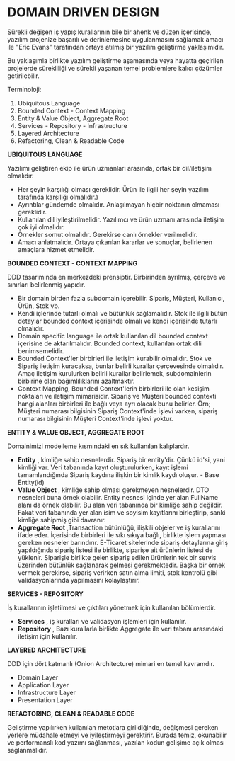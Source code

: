 # **DOMAIN DRIVEN DESIGN**

Sürekli değişen iş yapış kurallarının bile bir ahenk ve düzen içerisinde, yazılım projenize başarılı ve derinlemesine uygulanmasını sağlamak amacı ile "Eric Evans" tarafından ortaya atılmış bir yazılım geliştirme yaklaşımıdır.

Bu yaklaşımla birlikte yazılım geliştirme aşamasında veya hayatta geçirilen projelerde sürekliliği ve sürekli yaşanan temel problemlere kalıcı çözümler getirilebilir.

Terminoloji:

1. Ubiquitous Language
2. Bounded Context - Context Mapping
3. Entity & Value Object, Aggregate Root
4. Services - Repository - Infrastructure
5. Layered Architecture
6. Refactoring, Clean & Readable Code

**UBIQUITOUS LANGUAGE**

Yazılımı geliştiren ekip ile ürün uzmanları arasında, ortak bir dil/iletişim olmalıdır.

- Her şeyin karşılığı olması gereklidir. Ürün ile ilgili her şeyin yazılım tarafında karşılığı olmalıdır.)
- Ayrıntılar gündemde olmalıdır. Anlaşılmayan hiçbir noktanın olmaması gereklidir.
- Kullanılan dil iyileştirilmelidir. Yazılımcı ve ürün uzmanı arasında iletişim çok iyi olmalıdır.
- Örnekler somut olmalıdır. Gerekirse canlı örnekler verilmelidir.
- Amacı anlatmalıdır. Ortaya çıkarılan kararlar ve sonuçlar, belirlenen amaçlara hizmet etmelidir.

**BOUNDED CONTEXT - CONTEXT MAPPING**

DDD tasarımında en merkezdeki prensiptir. Birbirinden ayrılmış, çerçeve ve sınırları belirlenmiş yapıdır.

- Bir domain birden fazla subdomain içerebilir. Sipariş, Müşteri, Kullanıcı, Ürün, Stok vb.
- Kendi içlerinde tutarlı olmalı ve bütünlük sağlamalıdır. Stok ile ilgili bütün detaylar bounded context içerisinde olmalı ve kendi içerisinde tutarlı olmalıdır.
- Domain specific language ile ortak kullanılan dil bounded context içerisine de aktarılmalıdır. Bounded context, kullanılan ortak dili benimsemelidir.
- Bounded Context'ler birbirleri ile iletişim kurabilir olmalıdır. Stok ve Sipariş iletişim kuracaksa, bunlar belirli kurallar çerçevesinde olmalıdır. Amaç iletişim kurulurken belirli kurallar belirlemek, subdomainlerin birbirine olan bağımlılıklarını azaltmaktır.
- Context Mapping, Bounded Context'lerin birbirleri ile olan kesişim noktaları ve iletişim mimarisidir. Sipariş ve Müşteri bounded contexti hangi alanları birbirleri ile bağlı veya ayrı olacak bunu belirler. Örn; Müşteri numarası bilgisinin Sipariş Context'inde işlevi varken, sipariş numarası bilgisinin Müşteri Context'inde işlevi yoktur.

**ENTITY & VALUE OBJECT, AGGREGATE ROOT**

Domainimizi modelleme kısmındaki en sık kullanılan kalıplardır.

- **Entity** , kimliğe sahip nesnelerdir. Sipariş bir entity'dir. Çünkü id'si, yani kimliği var. Veri tabanında kayıt oluşturulurken, kayıt işlemi tamamlandığında Sipariş kaydına ilişkin bir kimlik kaydı oluşur. - Base Entity(id)
- **Value Object** , kimliğe sahip olması gerekmeyen nesnelerdir. DTO nesneleri buna örnek olabilir. Entity nesnesi içinde yer alan FullName alanı da örnek olabilir. Bu alan veri tabanında bir kimliğe sahip değildir. Fakat veri tabanında yer alan isim ve soyisim kayıtlarını birleştirip, sanki kimliğe sahipmiş gibi davranır.
- **Aggregate Root** ,Transaction bütünlüğü, ilişkili objeler ve iş kurallarını ifade eder. İçerisinde birbirleri ile sıkı sıkıya bağlı, birlikte işlem yapması gereken nesneler barındırır. E-Ticaret sitelerinde sipariş detaylarına giriş yapıldığında sipariş listesi ile birlikte, siparişe ait ürünlerin listesi de yüklenir. Siparişle birlikte gelen sipariş edilen ürünlerin tek bir servis üzerinden bütünlük sağlanarak gelmesi gerekmektedir. Başka bir örnek vermek gerekirse, sipariş verirken satın alma limiti, stok kontrolü gibi validasyonlarında yapılmasını kolaylaştırır.

**SERVICES - REPOSITORY**

İş kurallarının işletilmesi ve çıktıları yönetmek için kullanılan bölümlerdir.

- **Services** , iş kuralları ve validasyon işlemleri için kullanılır.
- **Repository** , Bazı kurallarla birlikte Aggregate ile veri tabanı arasındaki iletişim için kullanılır.

**LAYERED ARCHITECTURE**

DDD için dört katmanlı (Onion Architecture) mimari en temel kavramdır.

- Domain Layer
- Application Layer
- Infrastructure Layer
- Presentation Layer

**REFACTORING, CLEAN & READABLE CODE**

Geliştirme yapılırken kullanılan metotlara girildiğinde, değişmesi gereken yerlere müdahale etmeyi ve iyileştirmeyi gerektirir. Burada temiz, okunabilir ve performanslı kod yazımı sağlanması, yazılan kodun gelişime açık olması sağlanmalıdır.
